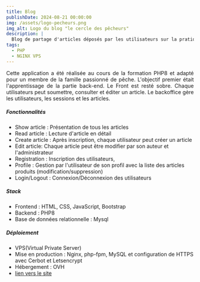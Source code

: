 ```yaml
---
title: Blog 
publishDate: 2024-08-21 00:00:00
img: /assets/logo-pecheurs.png
img_alt: Logo du blog "le cercle des pêcheurs"
description: |
  Blog de partage d'articles déposés par les utilisateurs sur la pratique de la pêche
tags:
  - PHP
  - NGINX VPS
---
```



<p style = "text-align:justify;">
Cette application a été réalisée au cours de la formation PHP8 et adapté pour un membre de la famille passionné de pêche. L'objectif premier était l'apprentissage de la partie back-end. Le Front est resté sobre.
Chaque utilisateurs peut soumettre, consulter et éditer un article. 
Le backoffice gère les utilisateurs, les sessions et les articles.
</p> 

##### Fonctionnalités
- Show article : Présentation de tous les articles
- Read article : Lecture d'article en détail
- Create article : Après inscription, chaque utilisateur peut créer un article
- Edit article: Chaque article peut être modifier par son auteur et l'administrateur
- Registration : Inscription des utilisateurs, 
- Profile : Gestion par l'utilisateur de son profil avec la liste des articles produits (modification/suppression) 
- Login/Logout : Connexion/Déconnexion des utilisateurs

##### Stack
- Frontend : HTML, CSS, JavaScript, Bootstrap
- Backend : PHP8
- Base de données relationnelle : Mysql

##### Déploiement
- VPS(Virtual Private Server)
- Mise en production : Nginx, php-fpm, MySQL et configuration de HTTPS avec Cerbot et Letsencrypt
- Hébergement : OVH
- <a href = "https://www.lecercledespecheurs.ovh" target="_blank">lien vers le site</a>



